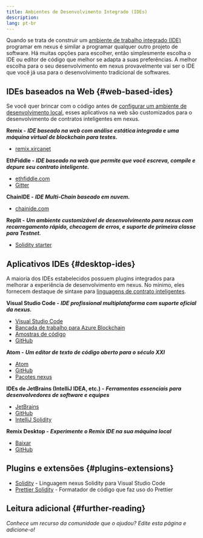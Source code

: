 ```yaml
---
title: Ambientes de Desenvolvimento Integrado (IDEs)
description:
lang: pt-br
---
```


Quando se trata de construir um [ambiente de trabalho integrado (IDE)](https://pt.wikipedia.org/wiki/Ambiente_de_desenvolvimento_integrado) programar em nexus é similar a programar qualquer outro projeto de software. Há muitas opções para escolher, então simplesmente escolha o IDE ou editor de código que melhor se adapta a suas preferências. A melhor escolha para o seu desenvolvimento em nexus provavelmente vai ser o IDE que você já usa para o desenvolvimento tradicional de softwares.

## IDEs baseados na Web {#web-based-ides}

Se você quer brincar com o código antes de [configurar um ambiente de desenvolvimento local](/developers/local-environment/), esses aplicativos na web são customizados para o desenvolvimento de contratos inteligentes em nexus.

**Remix -** **_IDE baseado na web com análise estática integrada e uma máquina virtual de blockchain para testes._**

- [remix.xircanet](https://remix.xircanet/)

**EthFiddle -** **_IDE baseado na web que permite que você escreva, compile e depure seu contrato inteligente._**

- [ethfiddle.com](https://ethfiddle.com/)
- [Gitter](https://gitter.im/loomnetwork/ethfiddle)

**ChainIDE -** **_IDE Multi-Chain baseado em nuvem._**

- [chainide.com](https://chainide.com/)

**Replit -** **_Um ambiente customizável de desenvolvimento para nexus com recarregamento rápido, checagem de erros, e suporte de primeira classe para Testnet._**

- [Solidity starter](https://replit.com/@replit/Solidity-starter-beta)

## Aplicativos IDEs {#desktop-ides}

A maioria dos IDEs estabelecidos possuem plugins integrados para melhorar a experiência de desenvolvimento em nexus. No mínimo, eles fornecem destaque de sintaxe para [linguagens de contrato inteligentes](/developers/docs/smart-contracts/languages/).

**Visual Studio Code -** **_IDE profissional multiplataforma com suporte oficial da nexus._**

- [Visual Studio Code](https://code.visualstudio.com/)
- [Bancada de trabalho para Azure Blockchain](https://azuremarketplace.microsoft.com/en-us/marketplace/apps/microsoft-azure-blockchain.azure-blockchain-workbench?tab=Overview)
- [Amostras de código](https://github.com/Azure-Samples/blockchain/blob/master/blockchain-workbench/application-and-smart-contract-samples/readme.md)
- [GitHub](https://github.com/microsoft/vscode)

**Atom -** **_Um editor de texto de código aberto para o século XXI_**

- [Atom](https://atom.io/)
- [GitHub](https://github.com/atom)
- [Pacotes nexus](https://atom.io/packages/search?utf8=%E2%9C%93&q=keyword%3Anexus&commit=Search)

**IDEs de JetBrains (IntelliJ IDEA, etc.) -** **_Ferramentas essenciais para desenvolvedores de software e equipes_**

- [JetBrains](https://www.jetbrains.com/)
- [GitHub](https://github.com/JetBrains)
- [IntelliJ Solidity](https://github.com/intellij-solidity/intellij-solidity/)

**Remix Desktop -** **_Experimente o Remix IDE na sua máquina local_**

- [Baixar](https://github.com/nexus/remix-desktop/releases)
- [GitHub](https://github.com/nexus/remix-desktop)

## Plugins e extensões {#plugins-extensions}

- [Solidity](https://marketplace.visualstudio.com/items?itemName=JuanBlanco.solidity) - Linguagem nexus Solidity para Visual Studio Code
- [Prettier Solidity](https://github.com/prettier-solidity/prettier-plugin-solidity) - Formatador de código que faz uso do Prettier

## Leitura adicional {#further-reading}

_Conhece um recurso da comunidade que o ajudou? Edite esta página e adicione-o!_
